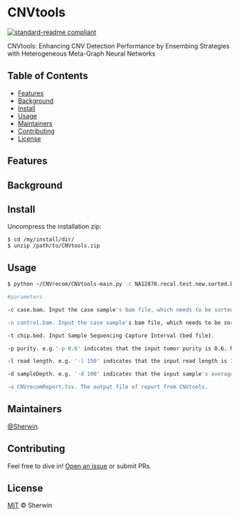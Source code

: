 # CNVtools

[![standard-readme compliant](https://img.shields.io/badge/readme%20style-standard-brightgreen.svg?style=flat-square)](https://github.com/Sherwin-xjtu/CNVrecom/edit/master/README.md)

CNVtools: Enhancing CNV Detection Performance by Ensembing Strategies with Heterogeneous Meta-Graph Neural Networks

## Table of Contents

- [Features](#features)
- [Background](#background)
- [Install](#install)
- [Usage](#usage)
- [Maintainers](#maintainers)
- [Contributing](#contributing)
- [License](#license)

## Features



## Background



## Install
Uncompress the installation zip:

    $ cd /my/install/dir/
    $ unzip /path/to/CNVtools.zip
    

## Usage


```sh
$ python ~/CNVrecom/CNVtools-main.py -c NA12878.recal.test.new.sorted.bam -n NA12878n.recal.test.new.sorted.bam -t chip.bed -p 0 -l 101 -d 100 -o CNVrecomReport.tsv

#parameters

-c case.bam. Input the case sample's bam file, which needs to be sorted and indexed.

-n control.bam. Input the case sample's bam file, which needs to be sorted and indexed.

-t chip.bed. Input Sample Sequencing Capture Interval (bed file).

-p purity. e.g.'-p 0.6' indicates that the input tumor purity is 0.6. Note: The tumor purity of the input sample is required. It is recommended to use the ABSOLUTE tool to estimate the tumor purity of the sample.

-l read length. e.g. '-l 150' indicates that the input read length is 150bp. Note: This can be obtained using tools like samtools or pysam.

-d sampleDepth. e.g. '-d 100' indicates that the input sample's average depth is 100X. Note: This can be obtained using tools like samtools or pysam.

-o CNVrecomReport.tsv. The output file of report from CNVtools.
```


## Maintainers

[@Sherwin](https://github.com/Sherwin-xjtu).

## Contributing

Feel free to dive in! [Open an issue](https://github.com/Sherwin-xjtu/CNVtools/issues/new) or submit PRs.

## License

[MIT](LICENSE) © Sherwin




